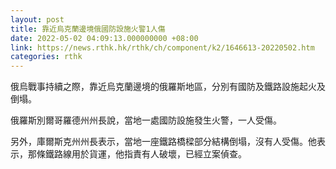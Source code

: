 ```yaml
---
layout: post
title: 靠近烏克蘭邊境俄國防設施火警1人傷
date: 2022-05-02 04:09:13.000000000 +08:00
link: https://news.rthk.hk/rthk/ch/component/k2/1646613-20220502.htm
categories: rthk
---
```


俄烏戰事持續之際，靠近烏克蘭邊境的俄羅斯地區，分別有國防及鐵路設施起火及倒塌。

俄羅斯別爾哥羅德州州長說，當地一處國防設施發生火警，一人受傷。

另外，庫爾斯克州州長表示，當地一座鐵路橋樑部分結構倒塌，沒有人受傷。他表示，那條鐵路線用於貨運，他指責有人破壞，已經立案偵查。
